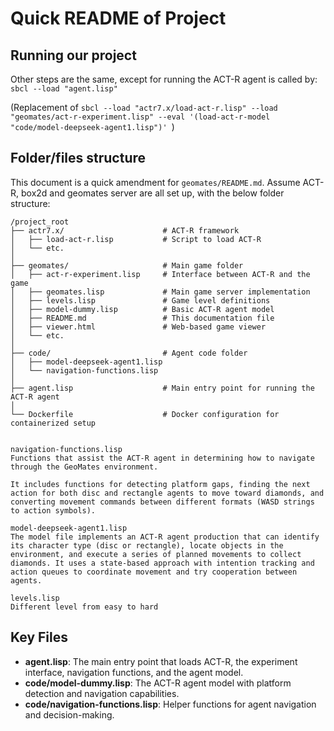 # Quick README of Project

## Running our project

Other steps are the same, except for running the ACT-R agent is called by:
`sbcl --load "agent.lisp"`

(Replacement of
`sbcl --load "actr7.x/load-act-r.lisp" --load "geomates/act-r-experiment.lisp" --eval '(load-act-r-model "code/model-deepseek-agent1.lisp")'
`)

## Folder/files structure

This document is a quick amendment for `geomates/README.md`.
Assume ACT-R, box2d and geomates server are all set up, with the below folder structure:

```plain
/project_root
├── actr7.x/                      # ACT-R framework
│   ├── load-act-r.lisp           # Script to load ACT-R
│   └── etc.
│
├── geomates/                     # Main game folder
│   ├── act-r-experiment.lisp     # Interface between ACT-R and the game
│   ├── geomates.lisp             # Main game server implementation
│   ├── levels.lisp               # Game level definitions
│   ├── model-dummy.lisp          # Basic ACT-R agent model
│   ├── README.md                 # This documentation file
│   ├── viewer.html               # Web-based game viewer
│   └── etc.
│
├── code/                         # Agent code folder
│   ├── model-deepseek-agent1.lisp
│   └── navigation-functions.lisp
│
├── agent.lisp                    # Main entry point for running the ACT-R agent
│
└── Dockerfile                    # Docker configuration for containerized setup


navigation-functions.lisp
Functions that assist the ACT-R agent in determining how to navigate through the GeoMates environment. 

It includes functions for detecting platform gaps, finding the next action for both disc and rectangle agents to move toward diamonds, and converting movement commands between different formats (WASD strings to action symbols).

model-deepseek-agent1.lisp
The model file implements an ACT-R agent production that can identify its character type (disc or rectangle), locate objects in the environment, and execute a series of planned movements to collect diamonds. It uses a state-based approach with intention tracking and action queues to coordinate movement and try cooperation between agents.

levels.lisp
Different level from easy to hard
```

## Key Files

- **agent.lisp**: The main entry point that loads ACT-R, the experiment interface, navigation functions, and the agent model.
- **code/model-dummy.lisp**: The ACT-R agent model with platform detection and navigation capabilities.
- **code/navigation-functions.lisp**: Helper functions for agent navigation and decision-making.
